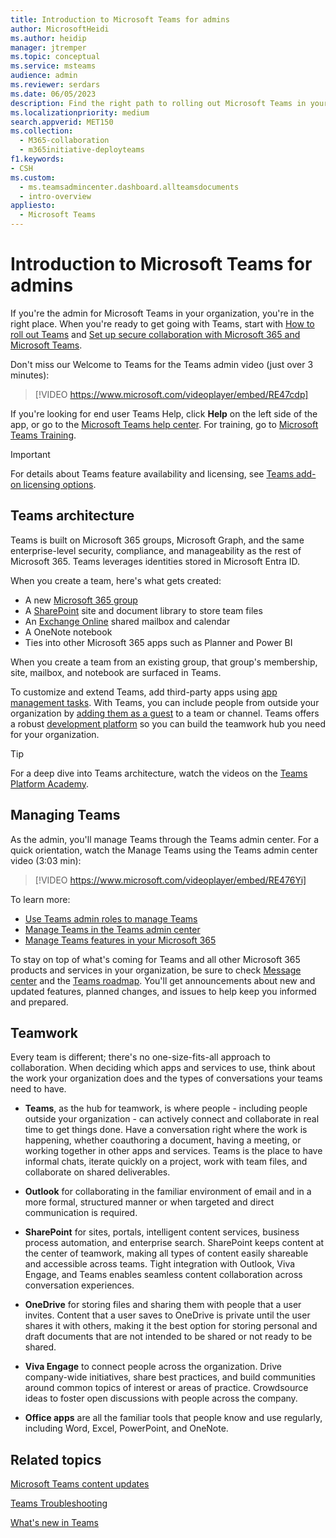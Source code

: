 ```yaml
---
title: Introduction to Microsoft Teams for admins
author: MicrosoftHeidi
ms.author: heidip
manager: jtremper
ms.topic: conceptual
ms.service: msteams
audience: admin
ms.reviewer: serdars
ms.date: 06/05/2023
description: Find the right path to rolling out Microsoft Teams in your organization. Learn about the Teams infrastructure and using Teams with Microsoft 365 or Office 365.
ms.localizationpriority: medium
search.appverid: MET150
ms.collection: 
  - M365-collaboration
  - m365initiative-deployteams
f1.keywords:
- CSH
ms.custom: 
  - ms.teamsadmincenter.dashboard.allteamsdocuments
  - intro-overview
appliesto: 
  - Microsoft Teams
---
```


# Introduction to Microsoft Teams for admins

If you're the admin for Microsoft Teams in your organization, you're in the right place. When you're ready to get going with Teams, start with [How to roll out Teams](./deploy-overview.md) and [Set up secure collaboration with Microsoft 365 and Microsoft Teams](/microsoft-365/solutions/setup-secure-collaboration-with-teams).

Don't miss our Welcome to Teams for the Teams admin video (just over 3 minutes):

> [!VIDEO https://www.microsoft.com/videoplayer/embed/RE47cdp]

If you're looking for end user Teams Help, click **Help** on the left side of the app, or go to the [Microsoft Teams help center](https://support.office.com/teams). For training, go to [Microsoft Teams Training](training-microsoft-teams-landing-page.md). 

> [!IMPORTANT]
> For details about Teams feature availability and licensing, see [Teams add-on licensing options](/teams-add-on-licensing/microsoft-teams-add-on-licensing).

## Teams architecture

Teams is built on Microsoft 365 groups, Microsoft Graph, and the same enterprise-level security, compliance, and manageability as the rest of Microsoft 365. Teams leverages identities stored in Microsoft Entra ID.

When you create a team, here's what gets created:
- A new [Microsoft 365 group](office-365-groups.md)
- A [SharePoint](sharepoint-onedrive-interact.md) site and document library to store team files
- An [Exchange Online](exchange-teams-interact.md) shared mailbox and calendar
- A OneNote notebook
- Ties into other Microsoft 365 apps such as Planner and Power BI

When you create a team from an existing group, that group's membership, site, mailbox, and notebook are surfaced in Teams.

To customize and extend Teams, add third-party apps using [app management tasks](apps-in-teams.md). With Teams, you can include people from outside your organization by [adding them as a guest](guest-access.md) to a team or channel. Teams offers a robust [development platform](/microsoftteams/platform) so you can build the teamwork hub you need for your organization.

> [!TIP]
> For a deep dive into Teams architecture, watch the videos on the [Teams Platform Academy](https://aka.ms/TeamsPlatformAcademy).

## Managing Teams

As the admin, you'll manage Teams through the Teams admin center. For a quick orientation, watch the Manage Teams using the Teams admin center video (3:03 min):

> [!VIDEO https://www.microsoft.com/videoplayer/embed/RE476Yi]

To learn more:

- [Use Teams admin roles to manage Teams](using-admin-roles.md)
- [Manage Teams in the Teams admin center](manage-teams-in-modern-portal.md)
- [Manage Teams features in your Microsoft 365](enable-features-office-365.md)

To stay on top of what's coming for Teams and all other Microsoft 365 products and services in your organization, be sure to check [Message center](https://admin.microsoft.com/AdminPortal/Home#/MessageCenter) and the [Teams roadmap](https://www.microsoft.com/microsoft-365/roadmap?rtc=1&filters=Microsoft%20Teams). You'll get announcements about new and updated features, planned changes, and issues to help keep you informed and prepared. 

## Teamwork

Every team is different; there's no one-size-fits-all approach to collaboration. When deciding which apps and services to use, think about the work your organization does and the types of conversations your teams need to have.

- **Teams**, as the hub for teamwork, is where people - including people outside your organization - can actively connect and collaborate in real time to get things done. Have a conversation right where the work is happening, whether coauthoring a document, having a meeting, or working together in other apps and services. Teams is the place to have informal chats, iterate quickly on a project, work with team files, and collaborate on shared deliverables. 

- **Outlook** for collaborating in the familiar environment of email and in a more formal, structured manner or when targeted and direct communication is required.

- **SharePoint** for sites, portals, intelligent content services, business process automation, and enterprise search. SharePoint keeps content at the center of teamwork, making all types of content easily shareable and accessible across teams. Tight integration with Outlook, Viva Engage, and Teams enables seamless content collaboration across conversation experiences.

- **OneDrive** for storing files and sharing them with people that a user invites. Content that a user saves to OneDrive is private until the user shares it with others, making it the best option for storing personal and draft documents that are not intended to be shared or not ready to be shared.

- **Viva Engage** to connect people across the organization. Drive company-wide initiatives, share best practices, and build communities around common topics of interest or areas of practice. Crowdsource ideas to foster open discussions with people across the company.

- **Office apps** are all the familiar tools that people know and use regularly, including Word, Excel, PowerPoint, and OneNote. 

## Related topics

[Microsoft Teams content updates](teams-updates.md)

[Teams Troubleshooting](/MicrosoftTeams/troubleshoot/teams)

[What's new in Teams](https://support.office.com/article/d7092a6d-c896-424c-b362-a472d5f105de)
